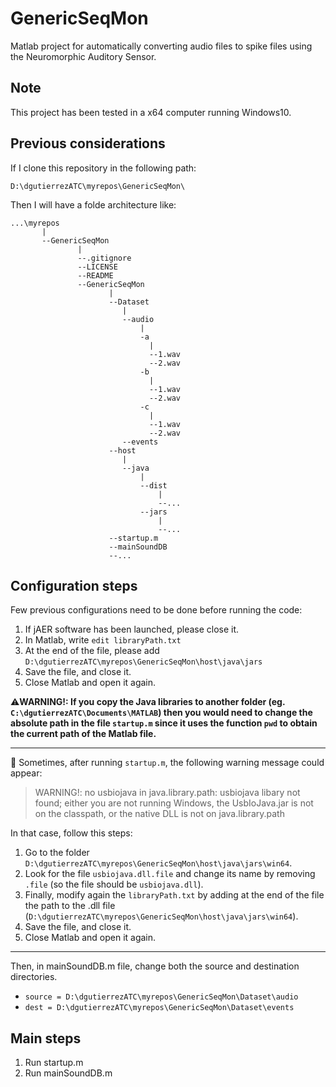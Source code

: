 # GenericSeqMon
Matlab project for automatically converting audio files to spike files using the Neuromorphic Auditory Sensor.

## Note
This project has been tested in a x64 computer running Windows10.

## Previous considerations
If I clone this repository in the following path:

`D:\dgutierrezATC\myrepos\GenericSeqMon\`

Then I will have a folde architecture like:
```
...\myrepos
       |
       --GenericSeqMon
               |
               --.gitignore
               --LICENSE
               --README
               --GenericSeqMon
                      |
                      --Dataset
                         |
                         --audio
                             |
                             -a
                               |
                               --1.wav
                               --2.wav
                             -b
                               |
                               --1.wav
                               --2.wav
                             -c
                               |
                               --1.wav
                               --2.wav
                         --events
                      --host
                         |
                         --java
                             |
                             --dist
                                 |
                                 --...
                             --jars
                                 |
                                 --...
                      --startup.m
                      --mainSoundDB
                      --...
```
## Configuration steps
Few previous configurations need to be done before running the code:

1. If jAER software has been launched, please close it.
2. In Matlab, write `edit libraryPath.txt`
3. At the end of the file, please add `D:\dgutierrezATC\myrepos\GenericSeqMon\host\java\jars`
4. Save the file, and close it.
5. Close Matlab and open it again.

:warning:**WARNING!: If you copy the Java libraries to another folder (eg. `C:\dgutierrezATC\Documents\MATLAB`) then you would need to change the absolute path in the file `startup.m` since it uses the function `pwd` to obtain the current path of the Matlab file.**

---------------------------------------
:key: Sometimes, after running `startup.m`, the following warning message could appear:

> WARNING!: no usbiojava in java.library.path: usbiojava libary not found; either you are not running Windows, the UsbIoJava.jar is not on the classpath, or the native DLL is not on java.library.path

In that case, follow this steps:
1. Go to the folder `D:\dgutierrezATC\myrepos\GenericSeqMon\host\java\jars\win64`.
2. Look for the file `usbiojava.dll.file` and change its name by removing `.file` (so the file should be `usbiojava.dll`).
3. Finally, modify again the `libraryPath.txt` by adding at the end of the file the path to the .dll file (`D:\dgutierrezATC\myrepos\GenericSeqMon\host\java\jars\win64`).
4. Save the file, and close it.
5. Close Matlab and open it again.
---------------------------------------
Then, in mainSoundDB.m file, change both the source and destination directories.
- `source = D:\dgutierrezATC\myrepos\GenericSeqMon\Dataset\audio`
- `dest = D:\dgutierrezATC\myrepos\GenericSeqMon\Dataset\events`

## Main steps

1. Run startup.m
2. Run mainSoundDB.m
